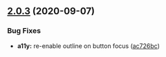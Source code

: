 ## [2.0.3](https://github.com/rajasegar/ember-stylish-buttons/compare/v2.0.2...v2.0.3) (2020-09-07)


### Bug Fixes

* **a11y:** re-enable outline on button focus ([ac726bc](https://github.com/rajasegar/ember-stylish-buttons/commit/ac726bca858d9773c2185487d2716f6e18a908c8))
